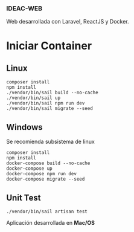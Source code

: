 ### IDEAC-WEB
Web desarrollada con Laravel, ReactJS y Docker.

# Iniciar Container

## Linux

```shell
composer install
npm install
./vendor/bin/sail build --no-cache
./vendor/bin/sail up
./vendor/bin/sail npm run dev
./vendor/bin/sail migrate --seed
```

## Windows

Se recomienda subsistema de linux

```shell
composer install
npm install
docker-compose build --no-cache
docker-compose up
docker-compose npm run dev
docker-compose migrate --seed
```

## Unit Test

```
./vendor/bin/sail artisan test
```

Aplicación desarrollada en **Mac/OS**
